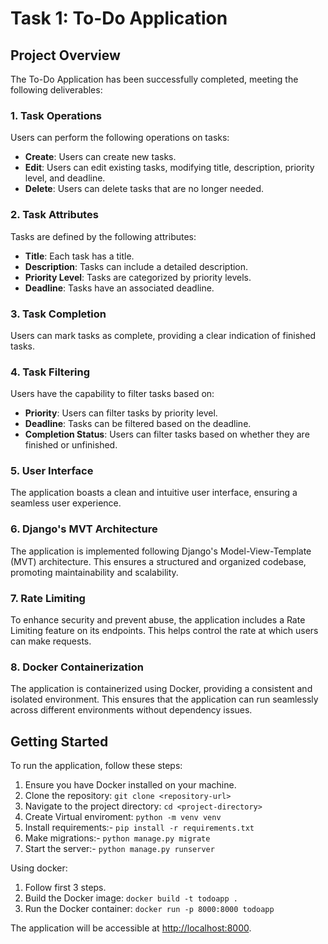 # Task 1: To-Do Application

## Project Overview

The To-Do Application has been successfully completed, meeting the following deliverables:

### 1. Task Operations

Users can perform the following operations on tasks:

- **Create**: Users can create new tasks.
- **Edit**: Users can edit existing tasks, modifying title, description, priority level, and deadline.
- **Delete**: Users can delete tasks that are no longer needed.

### 2. Task Attributes

Tasks are defined by the following attributes:

- **Title**: Each task has a title.
- **Description**: Tasks can include a detailed description.
- **Priority Level**: Tasks are categorized by priority levels.
- **Deadline**: Tasks have an associated deadline.

### 3. Task Completion

Users can mark tasks as complete, providing a clear indication of finished tasks.

### 4. Task Filtering

Users have the capability to filter tasks based on:

- **Priority**: Users can filter tasks by priority level.
- **Deadline**: Tasks can be filtered based on the deadline.
- **Completion Status**: Users can filter tasks based on whether they are finished or unfinished.

### 5. User Interface

The application boasts a clean and intuitive user interface, ensuring a seamless user experience.

### 6. Django's MVT Architecture

The application is implemented following Django's Model-View-Template (MVT) architecture. This ensures a structured and organized codebase, promoting maintainability and scalability.

### 7. Rate Limiting

To enhance security and prevent abuse, the application includes a Rate Limiting feature on its endpoints. This helps control the rate at which users can make requests.

### 8. Docker Containerization

The application is containerized using Docker, providing a consistent and isolated environment. This ensures that the application can run seamlessly across different environments without dependency issues.

## Getting Started

To run the application, follow these steps:

1. Ensure you have Docker installed on your machine.
2. Clone the repository: `git clone <repository-url>`
3. Navigate to the project directory: `cd <project-directory>`
4. Create Virtual enviroment: `python -m venv venv`
5. Install requirements:- `pip install -r requirements.txt`
6. Make migrations:- `python manage.py migrate`
7. Start the server:- `python manage.py runserver`

Using docker:

1. Follow first 3 steps.
2. Build the Docker image: `docker build -t todoapp .`
3. Run the Docker container: `docker run -p 8000:8000 todoapp`

The application will be accessible at [http://localhost:8000](http://localhost:8000).
